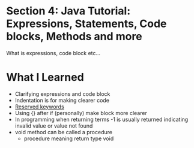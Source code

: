 # Section 4: Java Tutorial: Expressions, Statements, Code blocks, Methods and more

What is expressions, code block etc...

# What I Learned
* Clarifying expressions and code block
* Indentation is for making clearer code
* [Reserved keywords](https://en.wikipedia.org/wiki/List_of_Java_keywords) 
* Using {} after if (personally) make block more clearer 
* In programming when returning terms -1 is usually returned indicating invalid value or value not found
* void method can be called a procedure
	* procedure meaning return type void


